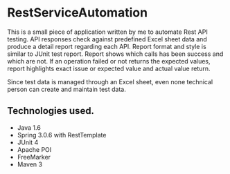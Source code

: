 # RestServiceAutomation
This is a small piece of application written by me to automate Rest API testing. API responses check against predefined Excel sheet data and produce a detail report regarding each API. Report format and style is similar to JUnit test report. Report shows which calls has been success and which are not. If an operation failed or not returns the expected values, report highlights exact issue or expected value and actual value return.

Since test data is managed through an Excel sheet, even none technical person can create and maintain test data.


Technologies used.
----------------
* Java 1.6
* Spring 3.0.6 with RestTemplate
* JUnit 4
* Apache POI
* FreeMarker
* Maven 3
